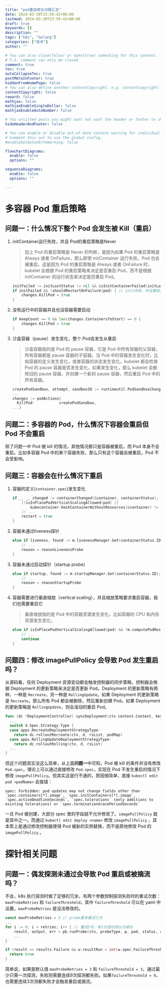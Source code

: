 ```yaml
---
title: "pod重启相关问题汇总"
date: 2024-03-30T23:59:42+08:00
lastmod: 2024-03-30T23:59:42+08:00
draft: true
keywords: []
description: ""
tags: ["k8s", "Golang"]
categories: ["技术"]
author: ""

# You can also close(false) or open(true) something for this content.
# P.S. comment can only be closed
comment: true
toc: true
autoCollapseToc: true
postMetaInFooter: true
hiddenFromHomePage: false
# You can also define another contentCopyright. e.g. contentCopyright: "This is another copyright."
contentCopyright: false
reward: false
mathjax: false
mathjaxEnableSingleDollar: false
mathjaxEnableAutoNumber: false

# You unlisted posts you might want not want the header or footer to show
hideHeaderAndFooter: false

# You can enable or disable out-of-date content warning for individual post.
# Comment this out to use the global config.
#enableOutdatedInfoWarning: false

flowchartDiagrams:
  enable: false
  options: ""

sequenceDiagrams: 
  enable: false
  options: ""

---
```






<!--more-->





# 多容器 Pod 重启策略

## 问题一：什么情况下整个 Pod 会发生被 Kill（重启）

1. initContainer运行失败，并且 Pod的重启策略是Never
   
    > 加上 Pod 的重启策略是 Never 的判断，是因为如果 Pod 的重启策略是 Always 或者 OnFailure，那么即使 initContainer 运行失败，Pod 也会被重启。这是因为 Pod 的重启策略是 Always 或者 OnFailure 时，kubelet 会根据 Pod 的重启策略来决定是否重启 Pod，而不是根据 initContainer 的运行状态来决定是否重启 Pod。
    >
    
    ```go
    initFailed := initLastStatus != nil && isInitContainerFailed(initLastStatus)
    if initFailed && !shouldRestartOnFailure(pod) { // init失败，并且重启策略是Never
        changes.KillPod = true
    }
    ```
    
2. 没有运行中的容器并且也没容器需要启动
   
    ```go
    if keepCount == 0 && len(changes.ContainersToStart) == 0 {
        changes.KillPod = true
    }
    ```
    
3. 沙盒容器（pause）发生变化，整个 Pod会发生从重启
   
    > 沙盒容器指的是 Pod 的 pause 容器，它是 Pod 中所有容器的父容器，所有容器都是 pause 容器的子容器。当 Pod 中的容器发生变化时，比如容器的定义发生变化，或者容器的状态发生变化，kubelet 都会检查 Pod 的 pause 容器是否发生变化，如果发生变化，那么 kubelet 会删除旧的 pause 容器，并创建一个新的 pause 容器，然后重启 Pod 中的所有容器。
    >
    
    ```go
    createPodSandbox, attempt, sandboxID := runtimeutil.PodSandboxChanged(pod, podStatus)
    ...
    changes := podActions{
      KillPod:           createPodSandbox,
    ...}
    ```
    

## 问题二：多容器的 Pod，什么情况下容器会重启但 Pod 不会重启

除了问题一中 Pod 被 kill 的情况，其他情况都只是容器被重启，而 Pod 本身不会重启。比如多容器 Pod 中的某个容器失败，那么只有这个容器会被重启，Pod 不会受影响。

## 问题三：容器会在什么情况下重启

1. 容器的定义(`container.spec`)发生变化
   
    ```go
    if _, _, changed := containerChanged(&container, containerStatus); changed &&
        (!isInPlacePodVerticalScalingAllowed(pod) ||
            kubecontainer.HashContainerWithoutResources(&container) != containerStatus.HashWithoutResources) {
        // ...
        restart = true
    }
    ```
    
2. 容器未通过liveness探针
   
    ```go
    else if liveness, found := m.livenessManager.Get(containerStatus.ID); found && liveness == proberesults.Failure {
        // ...
        reason = reasonLivenessProbe
    }
    ```
    
3. 容器未通过启动探针（startup probe）
   
    ```go
    else if startup, found := m.startupManager.Get(containerStatus.ID); found && startup == proberesults.Failure {
        // ...
        reason = reasonStartupProbe
    }
    ```
    
4. 容器需要进行垂直缩放（vertical scaling），并且缩放策略要求重启容器，我们也需要重启它
   
    > 垂直缩放指的是 Pod 中的容器资源发生变化，比如容器的 CPU 和内存资源发生变化。
    >
    
    ```go
    else if isInPlacePodVerticalScalingAllowed(pod) && !m.computePodResizeAction(pod, idx, containerStatus, &changes) {
        // ...
        continue
    }
    ```
    

## 问题四：修改 imagePullPolicy 会导致 Pod 发生重启吗？

从源码看，任何 Deployment 资源变动都会触发控制器的同步策略，控制器会根据 Deployment 的更新策略来决定是否更新 Pod。Deployment 的更新策略有两种，一种是 `Recreate`，另一种是 `RollingUpdate`。如果 Deployment 的更新策略是 `Recreate`，那么所有 Pod 都会被删除，然后重新创建 Pod。如果 Deployment 的更新策略是 `RollingUpdate`，则会滚动的重启 Pod。

```go
func (dc *DeploymentController) syncDeployment(ctx context.Context, key string) error {
  ...
  switch d.Spec.Strategy.Type {
  case apps.RecreateDeploymentStrategyType:
    return dc.rolloutRecreate(ctx, d, rsList, podMap)
  case apps.RollingUpdateDeploymentStrategyType:
    return dc.rolloutRolling(ctx, d, rsList)
  ...
}
```

但这个问题其实没这么简单，从上面**问题一**中可知，Pod 被 kill 的条件并没有修改 `Pod.spec`，理论上可以通过直接修改 `Pod.spec`，实现在 Pod 不发生重启的情况下修改 `imagePullPolicy`。但其实这是行不通的，原因很简单，直接 `kubectl edit pod <podName>` 会报错：

```
spec: Forbidden: pod updates may not change fields other than `spec.containers[*].image`, `spec.initContainers[*].image`, `spec.activeDeadlineSeconds`, `spec.tolerations` (only additions to existing tolerations) or `spec.terminationGracePeriodSeconds`
```

一旦 Pod 被创建，大部分 spec 里的字段就不允许修改了。﻿`imagePullPolicy` 就是其中之一。而通过 `kubectl edit deploy <name>` 修改 `imagePullPolicy` ，其本质上是通过修改控制器使得 Pod 被新的实例替换，而不是原地修改 Pod 的 ﻿`imagePullPolicy` 。

# 探针相关问题

## 问题一：偶发探测未通过会导致 Pod 重启或被摘流吗？

不会，k8s 执行探测时做了足够的冗余，有两个参数控制探测失败时的重试次数：`maxProbeRetries` 和 `failureThreshold`，其中 `failureThreshold` 可以在 yaml 中设置，`maxProbeRetries` 是没法修改的。

```go
const maxProbeRetries = 3 // probe最多重试三次
...
for i := 0; i < retries; i++ { // 重试3次，有1次成功测认为成功
	result, output, err = pb.runProbe(ctx, probeType, p, pod, status, container, containerID)
	...
}
```

```go
if (result == results.Failure && w.resultRun < int(w.spec.FailureThreshold)) ... {
  return true
}
```

简单说，如果是默认值 `maxProbeRetries = 3` 和 `failureThreshold = 3`，通过最少只需一次探测，失败则需要连续9次探测都失败。如果`failureThreshold = 0`，也需要连续3次测都失败才会触发重启或摘流。
